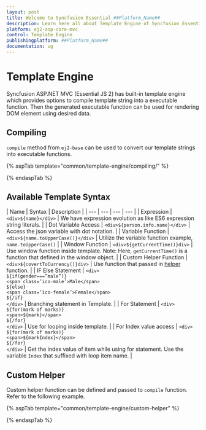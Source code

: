 ```yaml
---
layout: post
title: Welcome to Syncfusion Essential ##Platform_Name##
description: Learn here all about Template Engine of Syncfusion Essential ##Platform_Name## widgets based on HTML5 and jQuery.
platform: ej2-asp-core-mvc
control: Template Engine
publishingplatform: ##Platform_Name##
documentation: ug
---
```


# Template Engine

Syncfusion ASP.NET MVC (Essential JS 2) has built-in template engine which provides options to compile
template string into a executable function. Then the generated executable function can
be used for rendering DOM element using desired data.

## Compiling

`compile` method from `ej2-base` can be used to convert our template strings into
executable functions.

{% aspTab template="common/template-engine/compiling/" %}

{% endaspTab %}

## Available Template Syntax

| Name | Syntax | Description |
| --- | --- | --- | --- |
| Expression | `<div>${name}</div>`  | We have expression evolution as like ES6 expression string literals. |
| Dot Variable Access | `<div>${person.info.name}</div>` | Access the json variable with dot notation. |
| Variable Function | `<div>${name.toUpperCase()}</div>` | Utilize the variable function example, `name.toUpperCase()` |
| Window Function | `<div>${getCurrentTime()}div>` | Use window function inside template. Note: Here, `getCurrentTime()` is a function that defined in the window object. |
| Custom Helper Function | `<div>${covertToCurrency()}div>` | Use function that passed in [helper](#custom-helper) function. |
| IF Else Statement | `<div>` <br/> `${if(gender===”male”)}` <br/> `<span class=’ico-male’>Male</span>` <br/> `${else}` <br/> `<span class=’ico-female’>Female</span>` <br/> `${/if}` <br/> `</div>` | Branching statement in Template. |
| For Statement | `<div>` <br/> `${for(mark of marks)}` <br/> `<span>${mark}</span>` <br/> `${/for}` <br/> `</div>` | Use for looping inside template. |
| For Index value access | `<div>` <br/> `${for(mark of marks)}` <br/> `<span>${markIndex}</span>` <br/> `${/for}` <br/> `</div>` | Get the index value of item while using for statement. Use the variable `Index` that suffixed with loop item name. |

## Custom Helper

Custom helper function can be defined and passed to `compile` function. Refer to the following example.

{% aspTab template="common/template-engine/custom-helper" %}

{% endaspTab %}

